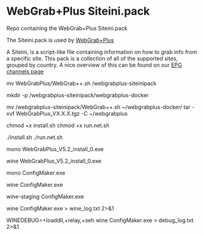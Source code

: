 # WebGrab+Plus Siteini.pack
Repo containing the WebGrab+Plus Siteini.pack

The Siteini.pack is used by [WebGrab+Plus](http://webgrabplus.com/)

A Siteini, is a script-like file containing information on how to grab info from a specific site. This pack is a collection of all of the supported sites, grouped by country. A nice overview of this can be found on our [EPG channels page](http://webgrabplus.com/epg-channels)

mv WebGrabPlus/WebGrab++.sh /webgrabplus-siteinipack

mkdir -p /webgrabplus-siteinipack/webgrabplus-docker

mv /webgrabplus-siteinipack/WebGrab++.sh ~/webgrabplus-docker/
tar -xvf WebGrabPlus_VX.X.X.tgz -C ~/webgrabplus

chmod +x install.sh
chmod +x run.net.sh

./install.sh
./run.net.sh


mono WebGrabPlus_V5.2_install_0.exe

wine WebGrabPlus_V5.2_install_0.exe

mono ConfigMaker.exe

wine ConfigMaker.exe

wine-staging ConfigMaker.exe

wine ConfigMaker.exe > wine_log.txt 2>&1

WINEDEBUG=+loaddll,+relay,+seh wine ConfigMaker.exe > debug_log.txt 2>&1


